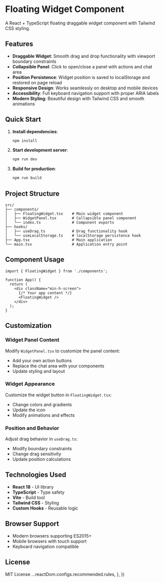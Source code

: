 # Floating Widget Component

A React + TypeScript floating draggable widget component with Tailwind CSS styling.

## Features

- **Draggable Widget**: Smooth drag and drop functionality with viewport boundary constraints
- **Collapsible Panel**: Click to open/close a panel with actions and chat area
- **Position Persistence**: Widget position is saved to localStorage and restored on page reload
- **Responsive Design**: Works seamlessly on desktop and mobile devices
- **Accessibility**: Full keyboard navigation support with proper ARIA labels
- **Modern Styling**: Beautiful design with Tailwind CSS and smooth animations

## Quick Start

1. **Install dependencies**:
   ```bash
   npm install
   ```

2. **Start development server**:
   ```bash
   npm run dev
   ```

3. **Build for production**:
   ```bash
   npm run build
   ```

## Project Structure

```
src/
├── components/
│   ├── FloatingWidget.tsx    # Main widget component
│   ├── WidgetPanel.tsx       # Collapsible panel component
│   └── index.ts              # Component exports
├── hooks/
│   ├── useDrag.ts            # Drag functionality hook
│   └── useLocalStorage.ts    # localStorage persistence hook
├── App.tsx                   # Main application
└── main.tsx                  # Application entry point
```

## Component Usage

```tsx
import { FloatingWidget } from './components';

function App() {
  return (
    <div className="min-h-screen">
      {/* Your app content */}
      <FloatingWidget />
    </div>
  );
}
```

## Customization

### Widget Panel Content
Modify `WidgetPanel.tsx` to customize the panel content:
- Add your own action buttons
- Replace the chat area with your components
- Update styling and layout

### Widget Appearance
Customize the widget button in `FloatingWidget.tsx`:
- Change colors and gradients
- Update the icon
- Modify animations and effects

### Position and Behavior
Adjust drag behavior in `useDrag.ts`:
- Modify boundary constraints
- Change drag sensitivity
- Update position calculations

## Technologies Used

- **React 18** - UI library
- **TypeScript** - Type safety
- **Vite** - Build tool
- **Tailwind CSS** - Styling
- **Custom Hooks** - Reusable logic

## Browser Support

- Modern browsers supporting ES2015+
- Mobile browsers with touch support
- Keyboard navigation compatible

## License

MIT License
    ...reactDom.configs.recommended.rules,
  },
})
```
